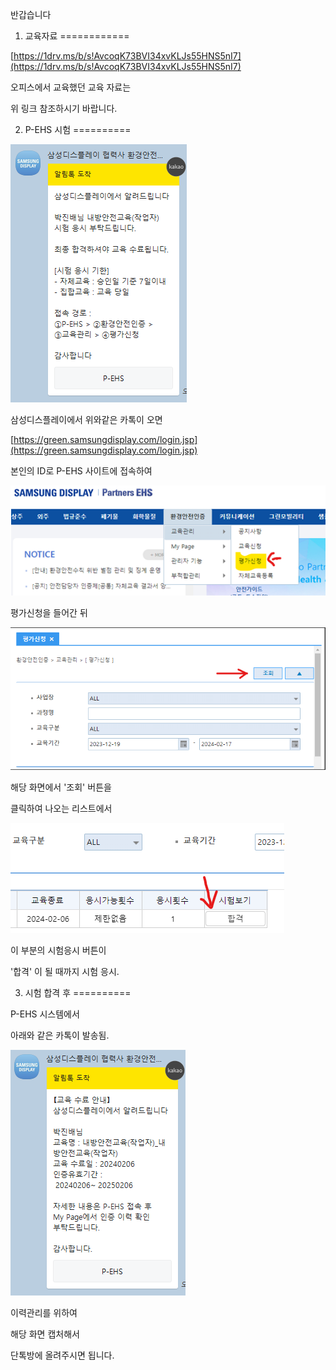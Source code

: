 
반갑습니다






1. 교육자료
============

[https://1drv.ms/b/s!AvcoqK73BVI34xvKLJs55HNS5nI7](https://1drv.ms/b/s!AvcoqK73BVI34xvKLJs55HNS5nI7)

오피스에서 교육했던 교육 자료는

위 링크 참조하시기 바랍니다.



2. P-EHS 시험 
==========

![](image.png)

삼성디스플레이에서 위와같은 카톡이 오면

[https://green.samsungdisplay.com/login.jsp](https://green.samsungdisplay.com/login.jsp)

본인의 ID로 P-EHS 사이트에 접속하여

![](image2.png)

평가신청을 들어간 뒤


![](image3.png)

해당 화면에서 '조회' 버튼을

클릭하여 나오는 리스트에서

![](image4.png)

이 부분의 시험응시 버튼이

'합격' 이 될 때까지 시험 응시.


3. 시험 합격 후
==========


P-EHS 시스템에서

아래와 같은 카톡이 발송됨.

![](image5.png)

이력관리를 위하여

해당 화면 캡처해서

단톡방에 올려주시면 됩니다.
